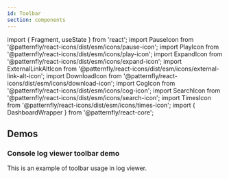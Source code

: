 ```yaml
---
id: Toolbar
section: components
---
```


import { Fragment, useState } from 'react';
import PauseIcon from '@patternfly/react-icons/dist/esm/icons/pause-icon';
import PlayIcon from '@patternfly/react-icons/dist/esm/icons/play-icon';
import ExpandIcon from '@patternfly/react-icons/dist/esm/icons/expand-icon';
import ExternalLinkAltIcon from '@patternfly/react-icons/dist/esm/icons/external-link-alt-icon';
import DownloadIcon from '@patternfly/react-icons/dist/esm/icons/download-icon';
import CogIcon from '@patternfly/react-icons/dist/esm/icons/cog-icon';
import SearchIcon from '@patternfly/react-icons/dist/esm/icons/search-icon';
import TimesIcon from '@patternfly/react-icons/dist/esm/icons/times-icon';
import { DashboardWrapper } from '@patternfly/react-core';

## Demos

### Console log viewer toolbar demo

This is an example of toolbar usage in log viewer.

```js file="./examples/Toolbar/ConsoleLogViewerToolbar.tsx" isFullscreen

```
